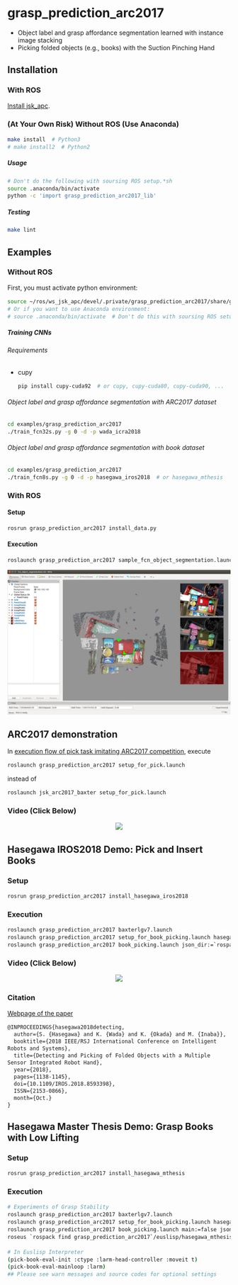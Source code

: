 # grasp_prediction_arc2017


- Object label and grasp affordance segmentation learned with instance image stacking
- Picking folded objects (e.g., books) with the Suction Pinching Hand

## Installation

### With ROS

[Install jsk_apc](https://github.com/start-jsk/jsk_apc#installation).

### (At Your Own Risk) Without ROS (Use Anaconda)

```bash
make install  # Python3
# make install2  # Python2
```

##### Usage

```bash
# Don't do the following with soursing ROS setup.*sh
source .anaconda/bin/activate
python -c 'import grasp_prediction_arc2017_lib'
```

##### Testing

```bash
make lint
```


## Examples

### Without ROS

First, you must activate python environment:
```bash
source ~/ros/ws_jsk_apc/devel/.private/grasp_prediction_arc2017/share/grasp_prediction_arc2017/venv/bin/activate
# Or if you want to use Anaconda environment:
# source .anaconda/bin/activate  # Don't do this with soursing ROS setup.*sh
```

##### Training CNNs

###### Requirements

- cupy
  ```bash
  pip install cupy-cuda92  # or cupy, cupy-cuda80, cupy-cuda90, ...
  ```

###### Object label and grasp affordance segmentation with ARC2017 dataset

```bash
cd examples/grasp_prediction_arc2017
./train_fcn32s.py -g 0 -d -p wada_icra2018
```

###### Object label and grasp affordance segmentation with book dataset

```bash
cd examples/grasp_prediction_arc2017
./train_fcn8s.py -g 0 -d -p hasegawa_iros2018  # or hasegawa_mthesis
```


### With ROS

#### Setup

```bash
rosrun grasp_prediction_arc2017 install_data.py
```

#### Execution

```bash
roslaunch grasp_prediction_arc2017 sample_fcn_object_segmentation.launch
```
![](ros/grasp_prediction_arc2017/samples/images/fcn_object_segmentation.jpg)


## ARC2017 demonstration

In [execution flow of pick task imitating ARC2017 competition](https://jsk-apc.readthedocs.io/en/latest/jsk_arc2017_baxter/arc2017_pick_trial.html#with-environment-imitating-arc2017-pick-competition), execute

```bash
roslaunch grasp_prediction_arc2017 setup_for_pick.launch
```

instead of

```bash
roslaunch jsk_arc2017_baxter setup_for_pick.launch
```

### Video (Click Below)

<div align="center">
  <a href="https://drive.google.com/uc?id=1uf-zMi3m2YtnAub4POBR8EAiStW7QDkv">
    <img src="https://drive.google.com/uc?export=view&id=1xS8fuoIn_dhBCr5xd9BIjtDbqwyQxl6s" />
  </a>
</div>


## Hasegawa IROS2018 Demo: Pick and Insert Books

### Setup

```bash
rosrun grasp_prediction_arc2017 install_hasegawa_iros2018
```

### Execution

```bash
roslaunch grasp_prediction_arc2017 baxterlgv7.launch
roslaunch grasp_prediction_arc2017 setup_for_book_picking.launch hasegawa_iros2018:=true
roslaunch grasp_prediction_arc2017 book_picking.launch json_dir:=`rospack find grasp_prediction_arc2017`/json_dirs/hasegawa_iros2018/ForItemDataBooks6/layout1
```

### Video (Click Below)

<div align="center">
  <a href="https://drive.google.com/uc?id=1MBwzwkSWH23wujnzDtNFKRULViJP-ZEy">
    <img src="https://drive.google.com/uc?export=view&id=1lEVKdUM9_08XlVqKk-OStBnb-hpNcwgN" />
  </a>
</div>

### Citation

[Webpage of the paper](https://ieeexplore.ieee.org/document/8593398)

```
@INPROCEEDINGS{hasegawa2018detecting,
  author={S. {Hasegawa} and K. {Wada} and K. {Okada} and M. {Inaba}},
  booktitle={2018 IEEE/RSJ International Conference on Intelligent Robots and Systems},
  title={Detecting and Picking of Folded Objects with a Multiple Sensor Integrated Robot Hand},
  year={2018},
  pages={1138-1145},
  doi={10.1109/IROS.2018.8593398},
  ISSN={2153-0866},
  month={Oct.}
}
```


## Hasegawa Master Thesis Demo: Grasp Books with Low Lifting

### Setup

```bash
rosrun grasp_prediction_arc2017 install_hasegawa_mthesis
```

### Execution

```bash
# Experiments of Grasp Stability
roslaunch grasp_prediction_arc2017 baxterlgv7.launch
roslaunch grasp_prediction_arc2017 setup_for_book_picking.launch hasegawa_mthesis:=true
roslaunch grasp_prediction_arc2017 book_picking.launch main:=false json_dir:=`rospack find grasp_prediction_arc2017`/json_dirs/hasegawa_mthesis/ForItemDataBooks8/each_obj/alpha_cubic_sport_wallet
roseus `rospack find grasp_prediction_arc2017`/euslisp/hasegawa_mthesis/pick-book-eval.l

# In Euslisp Interpreter
(pick-book-eval-init :ctype :larm-head-controller :moveit t)
(pick-book-eval-mainloop :larm)
## Please see warn messages and source codes for optional settings
```

